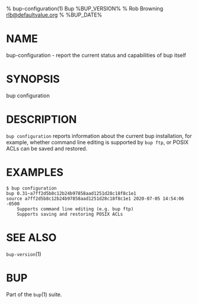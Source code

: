 % bup-configuration(1) Bup %BUP_VERSION%
% Rob Browning <rlb@defaultvalue.org>
% %BUP_DATE%

# NAME

bup-configuration - report the current status and capabilities of bup itself

# SYNOPSIS

bup configuration

# DESCRIPTION

`bup configuration` reports information about the current bup
installation, for example, whether command line editing is supported
by `bup ftp`, or POSIX ACLs can be saved and restored.

# EXAMPLES

    $ bup configuration
    bup 0.31~a7ff2d5b8c12b24b97858aad1251d28c18f8c1e1
    source a7ff2d5b8c12b24b97858aad1251d28c18f8c1e1 2020-07-05 14:54:06 -0500
        Supports command line editing (e.g. bup ftp)
        Supports saving and restoring POSIX ACLs

# SEE ALSO

`bup-version`(1)

# BUP

Part of the `bup`(1) suite.
